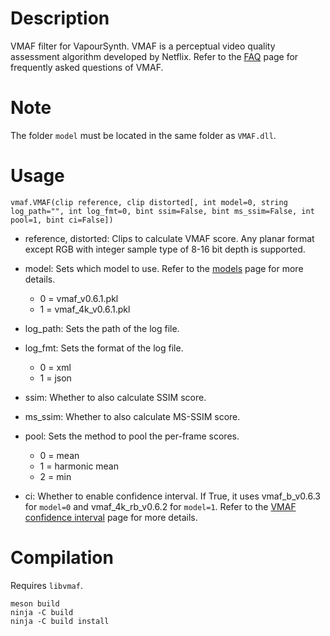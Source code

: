Description
===========

VMAF filter for VapourSynth. VMAF is a perceptual video quality assessment algorithm developed by Netflix. Refer to the [FAQ](https://github.com/Netflix/vmaf/blob/master/FAQ.md) page for frequently asked questions of VMAF.


Note
====

The folder `model` must be located in the same folder as `VMAF.dll`.


Usage
=====

    vmaf.VMAF(clip reference, clip distorted[, int model=0, string log_path="", int log_fmt=0, bint ssim=False, bint ms_ssim=False, int pool=1, bint ci=False])

* reference, distorted: Clips to calculate VMAF score. Any planar format except RGB with integer sample type of 8-16 bit depth is supported.

* model: Sets which model to use. Refer to the [models](https://github.com/Netflix/vmaf/blob/master/resource/doc/models.md) page for more details.
  * 0 = vmaf_v0.6.1.pkl
  * 1 = vmaf_4k_v0.6.1.pkl

* log_path: Sets the path of the log file.

* log_fmt: Sets the format of the log file.
  * 0 = xml
  * 1 = json

* ssim: Whether to also calculate SSIM score.

* ms_ssim: Whether to also calculate MS-SSIM score.

* pool: Sets the method to pool the per-frame scores.
  * 0 = mean
  * 1 = harmonic mean
  * 2 = min

* ci: Whether to enable confidence interval. If True, it uses vmaf_b_v0.6.3 for `model=0` and vmaf_4k_rb_v0.6.2 for `model=1`. Refer to the [VMAF confidence interval](https://github.com/Netflix/vmaf/blob/master/resource/doc/conf_interval.md) page for more details.


Compilation
===========

Requires `libvmaf`.

```
meson build
ninja -C build
ninja -C build install
```
